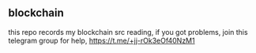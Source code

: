 ## blockchain
this repo records my blockchain src reading, if you got problems, join this telegram group for help, https://t.me/+jj-rOk3eOf40NzM1